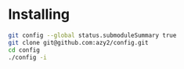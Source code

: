 # Installing

```bash
git config --global status.submoduleSummary true
git clone git@github.com:azy2/config.git
cd config
./config -i
```

